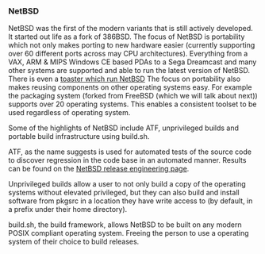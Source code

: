 ### NetBSD
NetBSD was the first of the modern variants that is still actively developed.
It started out life as a fork of 386BSD. The focus of NetBSD is portability
which not only makes porting to new hardware easier (currently supporting over
60 different ports across may CPU architectures).  Everything from a VAX, ARM &
MIPS Windows CE based PDAs to a Sega Dreamcast and many other systems are
supported and able to run the latest version of NetBSD. There is even a
[toaster which run
NetBSD](https://www.embeddedarm.com/software/arm-netbsd-toaster.php) The focus
on portability also makes reusing components on other operating systems easy.
For example the packaging system (forked from FreeBSD (which we will talk about
next)) supports over 20 operating systems.  This enables a consistent toolset
to be used regardless of operating system.

Some of the highlights of NetBSD include ATF, unprivileged builds and portable
build infrastructure using build.sh.

ATF, as the name suggests is used for automated tests of the source code to
discover regression in the code base in an automated manner. Results can be
found on the [NetBSD release engineering
page](http://releng.netbsd.org/test-results.html).

Unprivileged builds allow a user to not only build a copy of the operating
systems without elevated privileged, but they can also build and install
software from pkgsrc in a location they have write access to (by default, in a
prefix under their home directory).

build.sh, the build framework, allows NetBSD to be built on any modern POSIX
compliant operating system. Freeing the person to use a operating system of
their choice to build releases.
